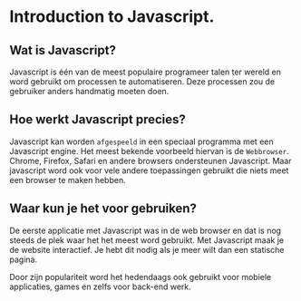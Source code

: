 # Introduction to Javascript.

## Wat is Javascript?

Javascript is één van de meest populaire programeer talen ter wereld en word gebruikt om processen te automatiseren.
Deze processen zou de gebruiker anders handmatig moeten doen.

## Hoe werkt Javascript precies?

Javascript kan worden `afgespeeld` in een speciaal programma met een Javascript engine. Het meest bekende voorbeeld hiervan is de `Webbrowser`. Chrome, Firefox, Safari en andere browsers ondersteunen Javascript. Maar javascript word ook voor vele andere toepassingen gebruikt die niets meet een browser te maken hebben.

## Waar kun je het voor gebruiken?

De eerste applicatie met Javascript was in de web browser en dat is nog steeds de plek waar het het meest word gebruikt.
Met Javascript maak je de website interactief. Je hebt dit nodig als je meer wilt dan een statische pagina.

Door zijn populariteit word het hedendaags ook gebruikt voor mobiele applicaties, games en zelfs voor back-end werk.
